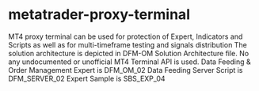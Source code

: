 # metatrader-proxy-terminal
MT4 proxy terminal can be used for protection of Expert, Indicators and Scripts as well as for multi-timeframe testing and signals distribution
The solution architecture is depicted in DFM-OM Solution Architecture file. No any undocumented or unofficial MT4 Terminal API is used.
Data Feeding & Order Management Expert is DFM_OM_02
Data Feeding Server Script is DFM_SERVER_02
Expert Sample is SBS_EXP_04
